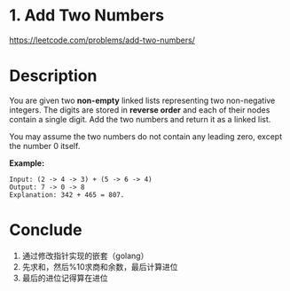 # 1. Add Two Numbers

https://leetcode.com/problems/add-two-numbers/

# Description

You are given two **non-empty** linked lists representing two non-negative integers. The digits are stored in **reverse order** and each of their nodes contain a single digit. Add the two numbers and return it as a linked list.

You may assume the two numbers do not contain any leading zero, except the number 0 itself.

**Example:**

```
Input: (2 -> 4 -> 3) + (5 -> 6 -> 4)
Output: 7 -> 0 -> 8
Explanation: 342 + 465 = 807.
```

# Conclude

1. 通过修改指针实现的嵌套（golang）
2. 先求和，然后%10求商和余数，最后计算进位
3. 最后的进位记得算在进位
